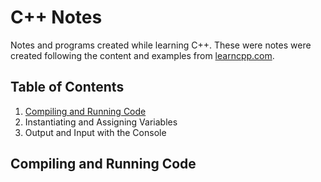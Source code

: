 # C++ Notes
Notes and programs created while learning C++. These were notes were created following the content and examples from [learncpp.com](https://www.learncpp.com/). 

## Table of Contents
1. [Compiling and Running Code](https://github.com/BrandonBNguyen/Cplusplus-Notes/blob/main/README.md#compiling-and-running-code)
2. Instantiating and Assigning Variables
3. Output and Input with the Console

## Compiling and Running Code
